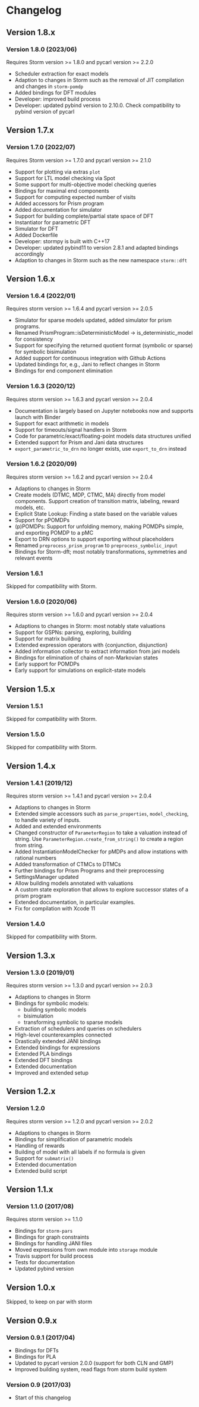 Changelog
=============


Version 1.8.x
-------------

### Version 1.8.0 (2023/06)
Requires Storm version >= 1.8.0 and pycarl version >= 2.2.0

- Scheduler extraction for exact models
- Adaption to changes in Storm such as the removal of JIT compilation and changes in `storm-pomdp`
- Added bindings for DFT modules
- Developer: improved build process
- Developer: updated pybind version to 2.10.0. Check compatibility to pybind version of pycarl


Version 1.7.x
-------------

### Version 1.7.0 (2022/07)
Requires Storm version >= 1.7.0 and pycarl version >= 2.1.0

- Support for plotting via extras `plot`
- Support for LTL model checking via Spot
- Some support for multi-objective model checking queries
- Bindings for maximal end components
- Support for computing expected number of visits
- Added accessors for Prism program
- Added documentation for simulator
- Support for building complete/partial state space of DFT
- Instantiator for parametric DFT
- Simulator for DFT
- Added Dockerfile
- Developer: stormpy is built with C++17
- Developer: updated pybind11 to version 2.8.1 and adapted bindings accordingly
- Adaption to changes in Storm such as the new namespace `storm::dft`


Version 1.6.x
-------------

### Version 1.6.4 (2022/01)
Requires storm version >= 1.6.4 and pycarl version >= 2.0.5

- Simulator for sparse models updated, added simulator for prism programs.
- Renamed PrismProgram::isDeterministicModel -> is_deterministic_model for consistency
- Support for specifying the returned quotient format (symbolic or sparse) for symbolic bisimulation
- Added support for continuous integration with Github Actions
- Updated bindings for, e.g., Jani to reflect changes in Storm
- Bindings for end component elimination

### Version 1.6.3 (2020/12)
Requires storm version >= 1.6.3 and pycarl version >= 2.0.4

- Documentation is largely based on Jupyter notebooks now and supports launch with Binder
- Support for exact arithmetic in models
- Support for timeouts/signal handlers in Storm
- Code for parametric/exact/floating-point models data structures unified
- Extended support for Prism and Jani data structures
- `export_parametric_to_drn` no longer exists, use `export_to_drn` instead

### Version 1.6.2 (2020/09)
Requires storm version >= 1.6.2 and pycarl version >= 2.0.4

- Adaptions to changes in Storm
- Create models (DTMC, MDP, CTMC, MA) directly from model components. Support creation of transition matrix, labeling, reward models, etc.
- Explicit State Lookup: Finding a state based on the variable values
- Support for pPOMDPs
- (p)POMDPs: Support for unfolding memory, making POMDPs simple, and exporting POMDP to a pMC
- Export to DRN options to support exporting without placeholders
- Renamed `preprocess_prism_program` to `preprocess_symbolic_input`
- Bindings for Storm-dft; most notably transformations, symmetries and relevant events

### Version 1.6.1
Skipped for compatibility with Storm.

### Version 1.6.0 (2020/06)
Requires storm version >= 1.6.0 and pycarl version >= 2.0.4

- Adaptions to changes in Storm: most notably state valuations
- Support for GSPNs: parsing, exploring, building
- Support for matrix building
- Extended expression operators with {conjunction, disjunction}
- Added information collector to extract information from jani models
- Bindings for elimination of chains of non-Markovian states
- Early support for POMDPs
- Early support for simulations on explicit-state models 


Version 1.5.x
-------------

### Version 1.5.1
Skipped for compatibility with Storm.

### Version 1.5.0
Skipped for compatibility with Storm.


Version 1.4.x
-------------

### Version 1.4.1 (2019/12)
Requires storm version >= 1.4.1 and pycarl version >= 2.0.4
- Adaptions to changes in Storm
- Extended simple accessors such as `parse_properties`, `model_checking`, to handle variety of inputs.
- Added and extended environments
- Changed constructor of `ParameterRegion` to take a valuation instead of string.
  Use `ParameterRegion.create_from_string()` to create a region from string.
- Added InstantiationModelChecker for pMDPs and allow instations with rational numbers
- Added transformation of CTMCs to DTMCs
- Further bindings for Prism Programs and their preprocessing
- SettingsManager updated
- Allow building models annotated with valuations
- A custom state exploration that allows to explore successor states of a prism program
- Extended documentation, in particular examples.
- Fix for compilation with Xcode 11


### Version 1.4.0
Skipped for compatibility with Storm.


Version 1.3.x
-------------

### Version 1.3.0 (2019/01)
Requires storm version >= 1.3.0 and pycarl version >= 2.0.3
- Adaptions to changes in Storm
- Bindings for symbolic models:
    * building symbolic models
    * bisimulation
    * transforming symbolic to sparse models
- Extraction of schedulers and queries on schedulers
- High-level counterexamples connected
- Drastically extended JANI bindings
- Extended bindings for expressions
- Extended PLA bindings
- Extended DFT bindings
- Extended documentation
- Improved and extended setup


Version 1.2.x
-------------

### Version 1.2.0
Requires storm version >= 1.2.0 and pycarl version >= 2.0.2
- Adaptions to changes in Storm
- Bindings for simplification of parametric models
- Handling of rewards
- Building of model with all labels if no formula is given
- Support for `submatrix()`
- Extended documentation
- Extended build script


Version 1.1.x
-------------

### Version 1.1.0 (2017/08)
Requires storm version >= 1.1.0
- Bindings for `storm-pars`
- Bindings for graph constraints
- Bindings for handling JANI files
- Moved expressions from own module into `storage` module
- Travis support for build process
- Tests for documentation
- Updated pybind version


Version 1.0.x
-------------
Skipped, to keep on par with storm


Version 0.9.x
-------------

### Version 0.9.1 (2017/04)
- Bindings for DFTs
- Bindings for PLA
- Updated to pycarl version 2.0.0 (support for both CLN and GMP)
- Improved building system, read flags from storm build system

### Version 0.9 (2017/03)
- Start of this changelog
